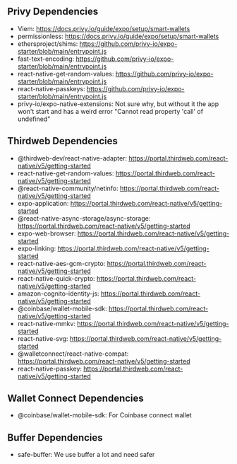 ## Privy Dependencies

- Viem: https://docs.privy.io/guide/expo/setup/smart-wallets
- permissionless: https://docs.privy.io/guide/expo/setup/smart-wallets
- ethersproject/shims: https://github.com/privy-io/expo-starter/blob/main/entrypoint.js
- fast-text-encoding: https://github.com/privy-io/expo-starter/blob/main/entrypoint.js
- react-native-get-random-values: https://github.com/privy-io/expo-starter/blob/main/entrypoint.js
- react-native-passkeys: https://github.com/privy-io/expo-starter/blob/main/entrypoint.js
- privy-io/expo-native-extensions: Not sure why, but without it the app won't start and has a weird error "Cannot read property 'call' of undefined"

## Thirdweb Dependencies

- @thirdweb-dev/react-native-adapter: https://portal.thirdweb.com/react-native/v5/getting-started
- react-native-get-random-values: https://portal.thirdweb.com/react-native/v5/getting-started
- @react-native-community/netinfo: https://portal.thirdweb.com/react-native/v5/getting-started
- expo-application: https://portal.thirdweb.com/react-native/v5/getting-started
- @react-native-async-storage/async-storage: https://portal.thirdweb.com/react-native/v5/getting-started
- expo-web-browser: https://portal.thirdweb.com/react-native/v5/getting-started
- expo-linking: https://portal.thirdweb.com/react-native/v5/getting-started
- react-native-aes-gcm-crypto: https://portal.thirdweb.com/react-native/v5/getting-started
- react-native-quick-crypto: https://portal.thirdweb.com/react-native/v5/getting-started
- amazon-cognito-identity-js: https://portal.thirdweb.com/react-native/v5/getting-started
- @coinbase/wallet-mobile-sdk: https://portal.thirdweb.com/react-native/v5/getting-started
- react-native-mmkv: https://portal.thirdweb.com/react-native/v5/getting-started
- react-native-svg: https://portal.thirdweb.com/react-native/v5/getting-started
- @walletconnect/react-native-compat: https://portal.thirdweb.com/react-native/v5/getting-started
- react-native-passkey: https://portal.thirdweb.com/react-native/v5/getting-started

## Wallet Connect Dependencies

- @coinbase/wallet-mobile-sdk: For Coinbase connect wallet

## Buffer Dependencies

- safe-buffer: We use buffer a lot and need safer
